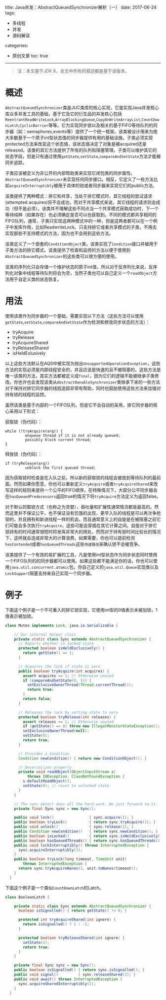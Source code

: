 title: Java并发：AbstractQueuedSynchronizer解析（一）
date: 2017-06-24
tags:
 - 多线程
 - 并发
 - 源码解读

categories:
 - 原创文章
toc: true
---

> 注：本文基于JDK 8，全文中所有的叙述都是基于该版本。

# 概述

`AbstractQueuedSynchronizer`类是JUC类库的核心实现，它是实现Java并发核心库众多并发工具的基础，基于它及它的衍生品的并发核心包括`ReentrantReadWriteLock`,`ArrayBlockingQueue`,`CopyOnWriteArrayList`,`CountDownLatch`,`CyclicBarrier`等等。它为实现同步锁以及相关的基于FIFO等待队列的同步器（如：semaphores,events等）提供了一个统一框架。该类被设计用来为绝大多数基于一个原子int型状态值的同步器提供有用的基础设施。子类必须实现protected方法来改变这个状态值，该状态值决定了对象是被acquired还是released。该类的其它方法提供了所有的队列和阻塞管理。子类可以维护其它的状态字段，但是只有通过使用`getState`,`setState`,`compareAndSetState`方法才能被同步追踪。

<!-- more -->

子类应该被定义为非公开的内部帮助类来实现它闭包类的同步属性。`AbstractQueuedSynchronizer`未实现任何同步接口。相反，它定义了一些方法比如`acquireInterruptibly`被用于具体的锁或者同步器来实现它们的public方法。

该类提供了两种模式：排它和共享，当处于排它模式时，其它线程的尝试请求(attempted acquires)将不会成功，而对于共享模式来说，其它线程的请求则会成功（但不是必须）。该类并不理解这些不同点当一个共享模式获取成功时，下一个等待纯种（如果存在）也必须确定是否可以也获取到。不同的模式都共享相同的FIFO队列，通常，子类只实现这两种模式中的一种，但是这两者都可以在一个例子中发挥作用，比如ReadwriteLock。只支持排它或者共享模式的子类，不用去实现那些不支持模式的方法，因为也不会用到这些方法。

该类定义了一个嵌套的`ConditionObject`类，该类实现了`Condition`接口并被用于子类方法的排它模式。该类提供了检查和监控的方法以便于使用到`AbstractQueuedSynchronizer`的这些类可以很方便的使用。

该类的序列化只会存储一个维护状态的原子int值，所以对于反序列化来说，反序列化对象中线程等待队列将会为空，当然子类也可以自己定义一个`readObject`方法用于自定义类的状态恢复。

# 用法

使用该类作为同步器的一个基础，需要实现以下方法（这些方法可以使用`getState`,`setState`,`compareAndSetState`作为检测和修改同步状态的方法）：

- tryAcquire
- tryRelease
- tryAcquireShared
- tryReleaseShared
- isHeldExlusively

以上这些方法默认在AQS中被实现为抛出`UnsupportedOperationException`，这些方法的实现必须是内部线程安全的，并且应该是快速的且不被阻塞的。这些方法是唯一该类的方法，其实方法都被定义成`final`，因为它们的逻辑不能被继承子类修改。你也许也会发现该类从`AbstractOwnableSynchronizer`类继承下来的一些方法对于保持对排它同步器的线程追踪非常有帮助，同时也鼓励使用这些方法来加强对持有锁的线程的监控。

虽然该类是基于内部的一个FIFO队列，但是它不会自动的采用，排它同步器的核心采用以下形式：

获取锁（伪代码）：
```
while (!tryAcquire(arg)) {
         enqueue thread if it is not already queued;
         possibly block current thread;
}
```

释放锁（伪代码）：
```
if (tryRelease(arg))
         unblock the first queued thread;
```

因为获取锁时检查是在入队之前，所以新的获取锁的线程会被放到等待队列的最前面。然而如果你愿意，你也可以重新定义`tryAcquire`或者`tryAcquireShared`来改写这样的规则来提供一个公平的FIFO顺序。在特殊情况下，大部分公平同步器会在`hasQueuedPredecessors`返回true的情况下将`tryAcquire`方法定义为返回false。

对于默认的取锁方式（也称之为贪婪），吞吐量和扩展性通常情况都是最高的。然而这里并不保证公平，也不保证没有饥饿的出现，更早入队的线程是可以再次争抢锁的，并且拥有和新进线程一样的机会。而且通常意义上的自旋是在被阻塞之前它们可能会多次执行`tryAcquire`，这些可能会穿插在其它计算之间。自旋对于排它锁持有的时间通常很短时将发挥非常大的用处，然而对于持有锁时间比较长的情况下，这样就会造成非常大的计算浪费。如果需要，你也可以提前检测`hasContended`或者`hasQueuedThreads`这些`快速路径`来确认锁不会被竞争。

该类提供了一个有效的易扩展的工具，凡是使用int型状态作为同步状态同时使用一个FIFO队列的的同步器都可以使用。如果这些都不能满足你的话，你也可以使用`java.util.concurrent.atomic`包，你自己定义的`java.util.Queue`实现类以及`LockSupport`阻塞支持来自己实现一个同步器。

# 例子

下面这个例子是一个不可重入的排它锁实现，它使用int型的0值表示未被加锁，1值表示被加锁。

```java
class Mutex implements Lock, java.io.Serializable {

    // Our internal helper class
    private static class Sync extends AbstractQueuedSynchronizer {
      // Reports whether in locked state
      protected boolean isHeldExclusively() {
        return getState() == 1;
      }

      // Acquires the lock if state is zero
      public boolean tryAcquire(int acquires) {
        assert acquires == 1; // Otherwise unused
        if (compareAndSetState(0, 1)) {
          setExclusiveOwnerThread(Thread.currentThread());
          return true;
        }
        return false;
      }

      // Releases the lock by setting state to zero
      protected boolean tryRelease(int releases) {
        assert releases == 1; // Otherwise unused
        if (getState() == 0) throw new IllegalMonitorStateException();
        setExclusiveOwnerThread(null);
        setState(0);
        return true;
      }

      // Provides a Condition
      Condition newCondition() { return new ConditionObject(); }

      // Deserializes properly
      private void readObject(ObjectInputStream s)
          throws IOException, ClassNotFoundException {
        s.defaultReadObject();
        setState(0); // reset to unlocked state
      }
    }

    // The sync object does all the hard work. We just forward to it.
    private final Sync sync = new Sync();

    public void lock()                { sync.acquire(1); }
    public boolean tryLock()          { return sync.tryAcquire(1); }
    public void unlock()              { sync.release(1); }
    public Condition newCondition()   { return sync.newCondition(); }
    public boolean isLocked()         { return sync.isHeldExclusively(); }
    public boolean hasQueuedThreads() { return sync.hasQueuedThreads(); }
    public void lockInterruptibly() throws InterruptedException {
      sync.acquireInterruptibly(1);
    }
    public boolean tryLock(long timeout, TimeUnit unit)
        throws InterruptedException {
      return sync.tryAcquireNanos(1, unit.toNanos(timeout));
    }
  }
```

下面这个例子是一个类似`CountDownLatch`的Latch。

```java
class BooleanLatch {

    private static class Sync extends AbstractQueuedSynchronizer {
      boolean isSignalled() { return getState() != 0; }

      protected int tryAcquireShared(int ignore) {
        return isSignalled() ? 1 : -1;
      }

      protected boolean tryReleaseShared(int ignore) {
        setState(1);
        return true;
      }
    }

    private final Sync sync = new Sync();
    public boolean isSignalled() { return sync.isSignalled(); }
    public void signal()         { sync.releaseShared(1); }
    public void await() throws InterruptedException {
      sync.acquireSharedInterruptibly(1);
    }
  }
 ```
